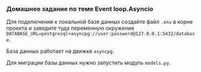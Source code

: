 ### Домашнее задание по теме Event loop.Asyncio


Для подключения к локальной базе данных создайте файл `.env` в корне проекта 
и заведите туда переменную окружения `DATABASE_URL=postgresql+asyncpg://user:password@127.0.0.1:5432/database`.


База данных работает на движке `asyncpg`.


Для миграции базы данных нужно запустить модуль `models.py`.
